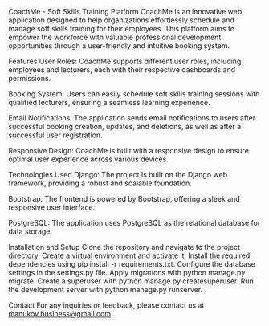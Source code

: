 CoachMe - Soft Skills Training Platform
CoachMe is an innovative web application designed to help organizations effortlessly schedule and manage soft skills training for their employees. This platform aims to empower the workforce with valuable professional development opportunities through a user-friendly and intuitive booking system.

Features
User Roles: CoachMe supports different user roles, including employees and lecturers, each with their respective dashboards and permissions.

Booking System: Users can easily schedule soft skills training sessions with qualified lecturers, ensuring a seamless learning experience.

Email Notifications: The application sends email notifications to users after successful booking creation, updates, and deletions, as well as after a successful user registration.

Responsive Design: CoachMe is built with a responsive design to ensure optimal user experience across various devices.

Technologies Used
Django: The project is built on the Django web framework, providing a robust and scalable foundation.

Bootstrap: The frontend is powered by Bootstrap, offering a sleek and responsive user interface.

PostgreSQL: The application uses PostgreSQL as the relational database for data storage.


Installation and Setup
Clone the repository and navigate to the project directory.
Create a virtual environment and activate it.
Install the required dependencies using pip install -r requirements.txt.
Configure the database settings in the settings.py file.
Apply migrations with python manage.py migrate.
Create a superuser with python manage.py createsuperuser.
Run the development server with python manage.py runserver.


Contact
For any inquiries or feedback, please contact us at manukov.business@gmail.com.
